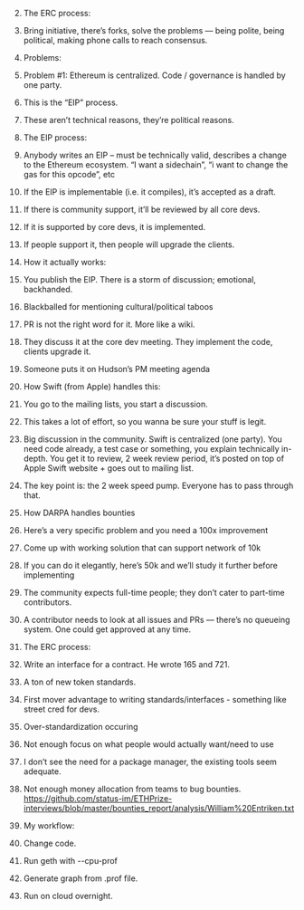 2. The ERC process:

1. Bring initiative, there’s forks, solve the problems –– being polite, being political, making phone calls to reach consensus.

2. Problems:

1. Problem #1: Ethereum is centralized. Code / governance is handled by one party.

1. This is the “EIP” process.

2. These aren’t technical reasons, they’re political reasons.

1. The EIP process:

1. Anybody writes an EIP – must be technically valid, describes a change to the Ethereum ecosystem. “I want a sidechain”, “i want to change the gas for this opcode”, etc

2. If the EIP is implementable (i.e. it compiles), it’s accepted as a draft.

3. If there is community support, it’ll be reviewed by all core devs.

4. If it is supported by core devs, it is implemented.

5. If people support it, then people will upgrade the clients.

1. How it actually works:

1. You publish the EIP. There is a storm of discussion; emotional, backhanded.

1. Blackballed for mentioning cultural/political taboos

1. PR is not the right word for it. More like a wiki.

2. They discuss it at the core dev meeting. They implement the code, clients upgrade it.

1. Someone puts it on Hudson’s PM meeting agenda

1. How Swift (from Apple) handles this:

1. You go to the mailing lists, you start a discussion.

2. This takes a lot of effort, so you wanna be sure your stuff is legit.

3. Big discussion in the community. Swift is centralized (one party). You need code already, a test case or something, you explain technically in-depth. You get it to review, 2 week review period, it’s posted on top of Apple Swift website + goes out to mailing list.

4. The key point is: the 2 week speed pump. Everyone has to pass through that.

1. How DARPA handles bounties

1. Here’s a very specific problem and you need a 100x improvement

2. Come up with working solution that can support network of 10k

3. If you can do it elegantly, here’s 50k and we’ll study it further before implementing

1. The community expects full-time people; they don’t cater to part-time contributors.

1. A contributor needs to look at all issues and PRs –– there’s no queueing system. One could get approved at any time.

1. The ERC process:

1. Write an interface for a contract. He wrote 165 and 721.

2. A ton of new token standards.

3. First mover advantage to writing standards/interfaces - something like street cred for devs.

4. Over-standardization occuring

5. Not enough focus on what people would actually want/need to use

1. I don’t see the need for a package manager, the existing tools seem adequate.

2. Not enough money allocation from teams to bug bounties.
https://github.com/status-im/ETHPrize-interviews/blob/master/bounties_report/analysis/William%20Entriken.txt



1. My workflow:

1. Change code.

2. Run geth with --cpu-prof

3. Generate graph from .prof file.

4. Run on cloud overnight.